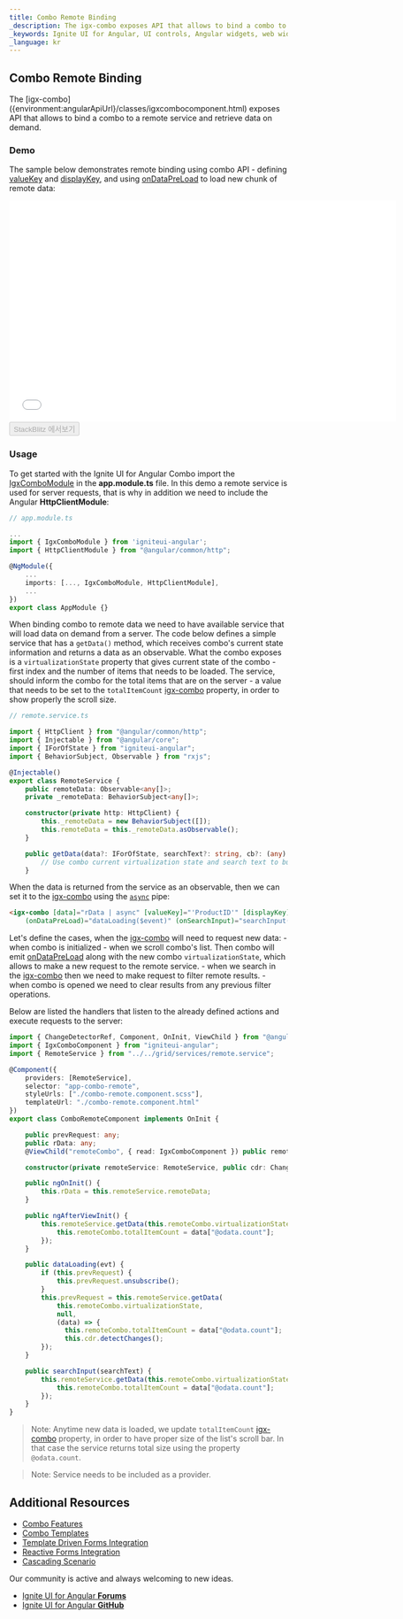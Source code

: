 ```yaml
---
title: Combo Remote Binding
_description: The igx-combo exposes API that allows to bind a combo to a remote service and retrieve data on demand.
_keywords: Ignite UI for Angular, UI controls, Angular widgets, web widgets, UI widgets, Angular, Native Angular Components Suite, Native Angular Controls, Native Angular Components Library, Angular Combo components, Angular Combo controls, Angular Combo Remote Binding
_language: kr
---
```


## Combo Remote Binding
<p class="highlight">
The [igx-combo]({environment:angularApiUrl}/classes/igxcombocomponent.html) exposes API that allows to bind a combo to a remote service and retrieve data on demand.
</p>
<div class="divider"></div>

### Demo
The sample below demonstrates remote binding using combo API - defining [valueKey]({environment:angularApiUrl}/classes/igxcombocomponent.html#valuekey) and [displayKey]({environment:angularApiUrl}/classes/igxcombocomponent.html#displaykey), and using [onDataPreLoad]({environment:angularApiUrl}/classes/igxcombocomponent.html#ondatapreload) to load new chunk of remote data:
<div class="sample-container loading" style="height: 400px;">
    <iframe id="combo-remote-sample" frameborder="0" seamless width="700px" height="100%" src="{environment:demosBaseUrl}/combo-remote" onload="onSampleIframeContentLoaded(this);"></iframe>
</div>
<div>
    <button data-localize="stackblitz" disabled class="stackblitz-btn" data-iframe-id="combo-remote-sample" data-demos-base-url="{environment:demosBaseUrl}">StackBlitz 에서보기</button>
</div>

### Usage
To get started with the Ignite UI for Angular Combo import the [IgxComboModule]({environment:angularApiUrl}/classes/igxcombomodule.html) in the **app.module.ts** file. In this demo a remote service is used for server requests, that is why in addition we need to include the Angular **HttpClientModule**:

```typescript
// app.module.ts

...
import { IgxComboModule } from 'igniteui-angular';
import { HttpClientModule } from "@angular/common/http";

@NgModule({
    ...
    imports: [..., IgxComboModule, HttpClientModule],
    ...
})
export class AppModule {}
```

When binding combo to remote data we need to have available service that will load data on demand from a server. The code below defines a simple service that has a `getData()` method, which receives combo's current state information and returns a data as an observable. What the combo exposes is a `virtualizationState` property that gives current state of the combo - first index and the number of items that needs to be loaded.
The service, should inform the combo for the total items that are on the server - a value that needs to be set to the `totalItemCount` [igx-combo]({environment:angularApiUrl}/classes/igxcombocomponent.html) property, in order to show properly the scroll size.

```typescript
// remote.service.ts

import { HttpClient } from "@angular/common/http";
import { Injectable } from "@angular/core";
import { IForOfState } from "igniteui-angular";
import { BehaviorSubject, Observable } from "rxjs";

@Injectable()
export class RemoteService {
    public remoteData: Observable<any[]>;
    private _remoteData: BehaviorSubject<any[]>;

    constructor(private http: HttpClient) {
        this._remoteData = new BehaviorSubject([]);
        this.remoteData = this._remoteData.asObservable();
    }

    public getData(data?: IForOfState, searchText?: string, cb?: (any) => void): any {
        // Use combo current virtualization state and search text to build URL and request the new data.
    }
```

When the data is returned from the service as an observable, then we can set it to the [igx-combo]({environment:angularApiUrl}/classes/igxcombocomponent.html) using the [`async`](https://angular.io/api/common/AsyncPipe) pipe:

```html
<igx-combo [data]="rData | async" [valueKey]="'ProductID'" [displayKey]="'ProductName'" 
    (onDataPreLoad)="dataLoading($event)" (onSearchInput)="searchInput($event)" (onOpening)="searchInput('')"></igx-combo>
```
Let's define the cases, when the [igx-combo]({environment:angularApiUrl}/classes/igxcombocomponent.html) will need to request new data:
    - when combo is initialized
    - when we scroll combo's list. Then combo will emit [onDataPreLoad]({environment:angularApiUrl}/classes/igxcombocomponent.html#ondatapreload) along with the new combo `virtualizationState`, which allows to make a new request to the remote service.
    - when we search in the [igx-combo]({environment:angularApiUrl}/classes/igxcombocomponent.html) then we need to make request to filter remote results.
    - when combo is opened we need to clear results from any previous filter operations.

Below are listed the handlers that listen to the already defined actions and execute requests to the server:

```typescript
import { ChangeDetectorRef, Component, OnInit, ViewChild } from "@angular/core";
import { IgxComboComponent } from "igniteui-angular";
import { RemoteService } from "../../grid/services/remote.service";

@Component({
    providers: [RemoteService],
    selector: "app-combo-remote",
    styleUrls: ["./combo-remote.component.scss"],
    templateUrl: "./combo-remote.component.html"
})
export class ComboRemoteComponent implements OnInit {

    public prevRequest: any;
    public rData: any;
    @ViewChild("remoteCombo", { read: IgxComboComponent }) public remoteCombo: IgxComboComponent;

    constructor(private remoteService: RemoteService, public cdr: ChangeDetectorRef) { }

    public ngOnInit() {
        this.rData = this.remoteService.remoteData;
    }

    public ngAfterViewInit() {
        this.remoteService.getData(this.remoteCombo.virtualizationState, null, (data) => {
            this.remoteCombo.totalItemCount = data["@odata.count"];
        });
    }

    public dataLoading(evt) {
        if (this.prevRequest) {
            this.prevRequest.unsubscribe();
        }
        this.prevRequest = this.remoteService.getData(
            this.remoteCombo.virtualizationState,
            null,
            (data) => {
              this.remoteCombo.totalItemCount = data["@odata.count"];
              this.cdr.detectChanges();
        });
    }

    public searchInput(searchText) {
        this.remoteService.getData(this.remoteCombo.virtualizationState, searchText, (data) => {
            this.remoteCombo.totalItemCount = data["@odata.count"];
        });
    }
}
```

> Note: Anytime new data is loaded, we update `totalItemCount` [igx-combo]({environment:angularApiUrl}/classes/igxcombocomponent.html) property, in order to have proper size of the list's scroll bar. In that case the service returns total size using the property `@odata.count`.

> Note: Service needs to be included as a provider.

## Additional Resources
<div class="divider--half"></div>

* [Combo Features](combo_features.md)
* [Combo Templates](combo_templates.md)
* [Template Driven Forms Integration](input_group.md)
* [Reactive Forms Integration](input_group_reactive_forms.md)
* [Cascading Scenario](combo_cascading.md)

Our community is active and always welcoming to new ideas.

* [Ignite UI for Angular **Forums**](https://www.infragistics.com/community/forums/f/ignite-ui-for-angular)
* [Ignite UI for Angular **GitHub**](https://github.com/IgniteUI/igniteui-angular)